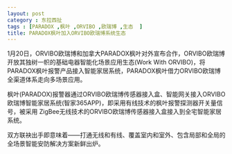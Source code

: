 ```yaml
---
layout: post
category : 东拉西扯
tags : [PARADOX ,枫叶 ,ORVIBO ,欧瑞博 ,生态  ]
title: PARADOX枫叶加入ORVIBO欧瑞博系统生态
---
```


1月20日，ORVIBO欧瑞博和加拿大PARADOX枫叶对外宣布合作，ORVIBO欧瑞博开放其独树一帜的基础电器智能化场景应用生态(Work With ORVIBO)，将PARADOX枫叶报警产品接入智能家居系统，PARADOX枫叶借力ORVIBO欧瑞博全渠道体系走向多场景应用。

枫叶(PARADOX)报警器通过ORVIBO欧瑞博传感器接入盒、智能网关接入ORVIBO欧瑞博智能家居系统(智家365APP)，即采用有线技术的枫叶报警探测器开关量信号，被采用 ZigBee无线技术的ORVIBO欧瑞博传感器接入盒接入到全宅智能家居系统。



双方联袂出手即意味着——打通无线和有线、覆盖室内和室外、包含局部和全局的全场景智能安防解决方案新鲜出炉。